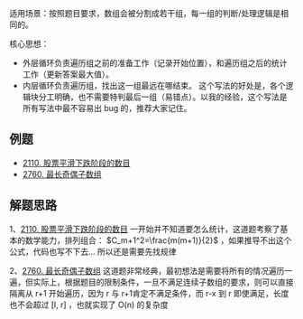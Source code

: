 适用场景：按照题目要求，数组会被分割成若干组，每一组的判断/处理逻辑是相同的。

核心思想：
- 外层循环负责遍历组之前的准备工作（记录开始位置），和遍历组之后的统计工作（更新答案最大值）。
- 内层循环负责遍历组，找出这一组最远在哪结束。
这个写法的好处是，各个逻辑块分工明确，也不需要特判最后一组（易错点）。以我的经验，这个写法是所有写法中最不容易出 bug 的，推荐大家记住。


## 例题
- [2110. 股票平滑下跌阶段的数目](https://leetcode.cn/problems/number-of-smooth-descent-periods-of-a-stock/)
- [2760. 最长奇偶子数组](https://leetcode.cn/problems/longest-even-odd-subarray-with-threshold/)

## 解题思路
1、[2110. 股票平滑下跌阶段的数目](https://leetcode.cn/problems/number-of-smooth-descent-periods-of-a-stock/) 一开始并不知道要怎么统计，这道题考察了基本的数学能力，排列组合： $C_m+1^2​=\frac{m(m+1)}{2}$ ，如果推导不出这个公式，代码也写不下去... 所以还是需要先找规律

2、[2760. 最长奇偶子数组](https://leetcode.cn/problems/longest-even-odd-subarray-with-threshold/) 这道题非常经典，最初想法是需要将所有的情况遍历一遍，但实际上，根据题目的限制条件，一旦不满足连续子数组的要求，则可以直接隔离从 r+1 开始遍历，因为 r 与 r+1肯定不满足条件，而 r-x 到 r 即使满足，长度也不会超过 [l, r] ，也就实现了 O(n) 的复杂度
